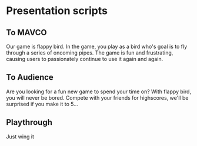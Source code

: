 # Presentation scripts

## To MAVCO
Our game is flappy bird. In the game, you play as a bird who's goal is to fly through a series of oncoming pipes. The game is fun and frustrating, causing users to passionately continue to use it again and again. 

## To Audience
Are you looking for a fun new game to spend your time on? With flappy bird, you will never be bored. Compete with your friends for highscores, we'll be surprised if you make it to 5...

## Playthrough
Just wing it


